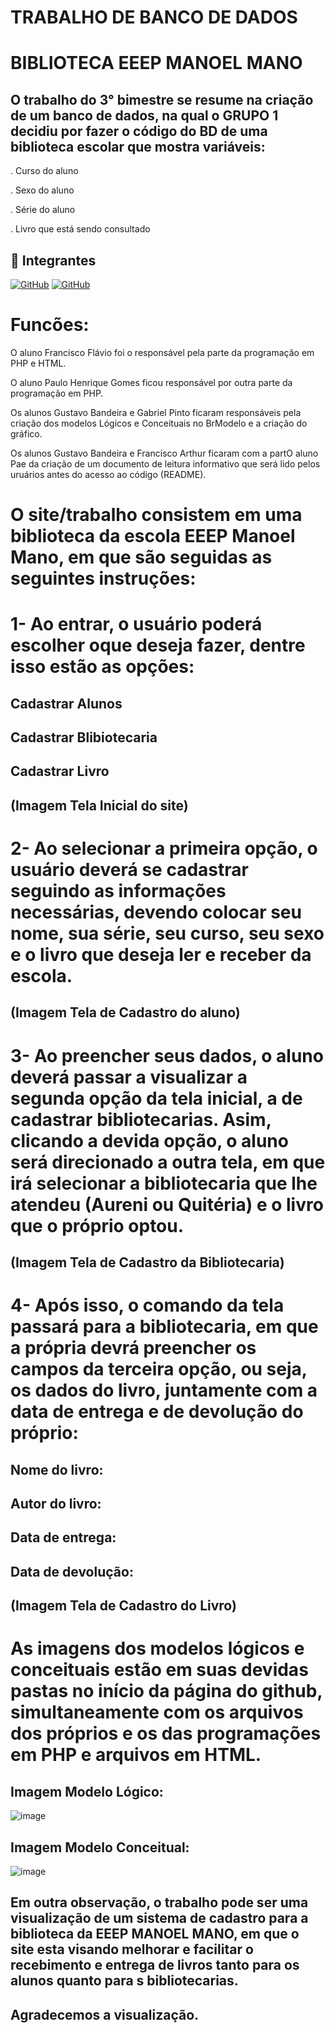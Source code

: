 # TRABALHO DE BANCO DE DADOS

# BIBLIOTECA EEEP MANOEL MANO

## O trabalho do 3° bimestre se resume na criação de um banco de dados, na qual o GRUPO 1 decidiu por fazer o código do BD de uma biblioteca escolar que mostra variáveis:
. Curso do aluno

. Sexo do aluno 

. Série do aluno 

. Livro que está sendo consultado

## 🔗 Integrantes

[![GitHub](https://img.shields.io/badge/GitHub-guxtavobandeira-181717?style=for-the-badge&logo=github&logoColor=white)](https://github.com/guxtavobandeira)
[![GitHub](https://img.shields.io/badge/GitHub-JuniorHora-181717?style=for-the-badge&logo=github&logoColor=white)](https://github.com/JuniorHora)




# Funcões:
O aluno Francisco Flávio foi o responsável pela parte da programação em PHP e HTML. 

O aluno Paulo Henrique Gomes ficou responsável por outra parte da programação em PHP.

Os alunos Gustavo Bandeira e Gabriel Pinto ficaram responsáveis pela criação dos modelos Lógicos e Conceituais no BrModelo e a criação do gráfico.

Os alunos Gustavo Bandeira e Francisco Arthur ficaram com a partO aluno Pae da criação de um documento de leitura informativo que será lido pelos uruários antes do acesso ao código (README).

# O site/trabalho consistem em uma biblioteca da escola EEEP Manoel Mano, em que são seguidas as seguintes instruções:
# 1- Ao entrar, o usuário poderá escolher oque deseja fazer, dentre isso estão as opções: 

## Cadastrar Alunos

## Cadastrar Blibiotecaria

## Cadastrar Livro

## (Imagem Tela Inicial do site)

# 2- Ao selecionar a primeira opção, o usuário deverá se cadastrar seguindo as informações necessárias, devendo colocar seu nome, sua série, seu curso, seu sexo e o livro que deseja ler e receber da escola.
## (Imagem Tela de Cadastro do aluno)

# 3- Ao preencher seus dados, o aluno deverá passar a visualizar a segunda opção da tela inicial, a de cadastrar bibliotecarias. Asim, clicando a devida opção, o aluno será direcionado a outra tela, em que irá selecionar a bibliotecaria que lhe atendeu (Aureni ou Quitéria) e o livro que o próprio optou. 
## (Imagem Tela de Cadastro da Bibliotecaria)

# 4- Após isso, o comando da tela passará para a bibliotecaria, em que a própria devrá preencher os campos da terceira opção, ou seja, os dados do livro, juntamente com a data de entrega e de devolução do próprio:
## Nome do livro:
## Autor do livro:
## Data de entrega:
## Data de devolução:
## (Imagem Tela de Cadastro do Livro)

# As imagens dos modelos lógicos e conceituais estão em suas devidas pastas no início da página do github, simultaneamente com os arquivos dos próprios e os das programações em PHP e arquivos em HTML.
## Imagem Modelo Lógico:
![image](https://github.com/guxtavobandeira/trab_bd01/assets/111713549/76a3aa12-0813-4222-8731-13918e902539)

## Imagem Modelo Conceitual:
![image](https://github.com/guxtavobandeira/trab_bd01/assets/111713549/f8f18278-3455-4618-b387-cb7c3ed905a4)


## Em outra observação, o trabalho pode ser uma visualização de um sistema de cadastro para a biblioteca da EEEP MANOEL MANO, em que o site esta visando melhorar e facilitar o recebimento e entrega de livros tanto para os alunos quanto para s bibliotecarias. 
## Agradecemos a visualização.



